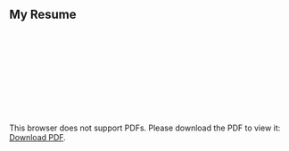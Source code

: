 
## My Resume
<object data="https://github.com/nk-ag/nk-ag.github.io/blob/main/media/resume_Nikita.pdf" type="application/pdf" width="700px" height="700px">
    <embed src="https://github.com/nk-ag/nk-ag.github.io/blob/main/media/resume_Nikita.pdf">
        <p>This browser does not support PDFs. Please download the PDF to view it: <a href="https://github.com/nk-ag/nk-ag.github.io/blob/main/media/resume_Nikita.pdf">Download PDF</a>.</p>
    </embed>
</object>
